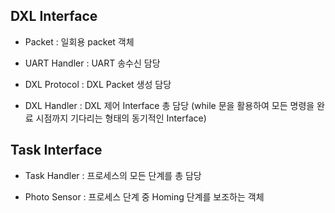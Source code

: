 ## DXL Interface

* Packet
: 일회용 packet 객체

* UART Handler
: UART 송수신 담당

* DXL Protocol
: DXL Packet 생성 담당

* DXL Handler
: DXL 제어 Interface 총 담당 (while 문을 활용하여 모든 명령을 완료 시점까지 기다리는 형태의 동기적인 Interface)



## Task Interface

* Task Handler
: 프로세스의 모든 단계를 총 담당

* Photo Sensor
: 프로세스 단계 중 Homing 단계를 보조하는 객체
